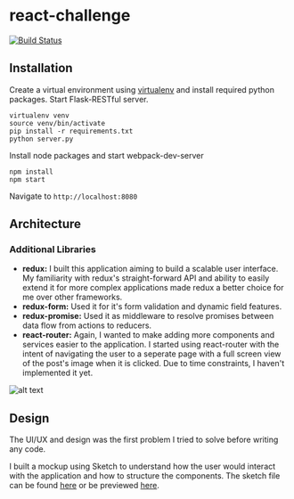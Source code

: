 # react-challenge

[![Build Status](https://travis-ci.com/roshancvp/react-challenge-tesla.svg?token=DzBp2wNpQSAVzWZNdfwR&branch=master)](https://travis-ci.com/roshancvp/react-challenge-tesla)

Installation
------------
Create a virtual environment using [virtualenv](https://virtualenv.pypa.io/en/stable/) and install required python packages. Start Flask-RESTful server.
```
virtualenv venv
source venv/bin/activate
pip install -r requirements.txt
python server.py
```

Install node packages and start webpack-dev-server
```
npm install
npm start
```

Navigate to `http://localhost:8080`

Architecture
------------

### Additional Libraries
* **redux:** I built this application aiming to build a scalable user interface. My familiarity with redux's straight-forward API and ability to easily extend it for more complex applications made redux a better choice for me over other frameworks.
* **redux-form:** Used it for it's form validation and dynamic field features.
* **redux-promise:** Used it as middleware to resolve promises between data flow from actions to reducers.
* **react-router:** Again, I wanted to make adding more components and services easier to the application. I started using react-router with the intent of navigating the user to a seperate page with a full screen view of the post's image when it is clicked. Due to time constraints, I haven't implemented it yet. 

![alt text](http://i.imgur.com/Bap7UUd.png "Application Architecture Diagram")

Design
------------

The UI/UX and design was the first problem I tried to solve before writing any code. 

I built a mockup using Sketch to understand how the user would interact with the application and how to structure the components. The sketch file can be found [here](https://github.com/roshancvp/react-challenge-tesla/tree/master/design) or be previewed [here](https://sketch.cloud/s/VP98).

